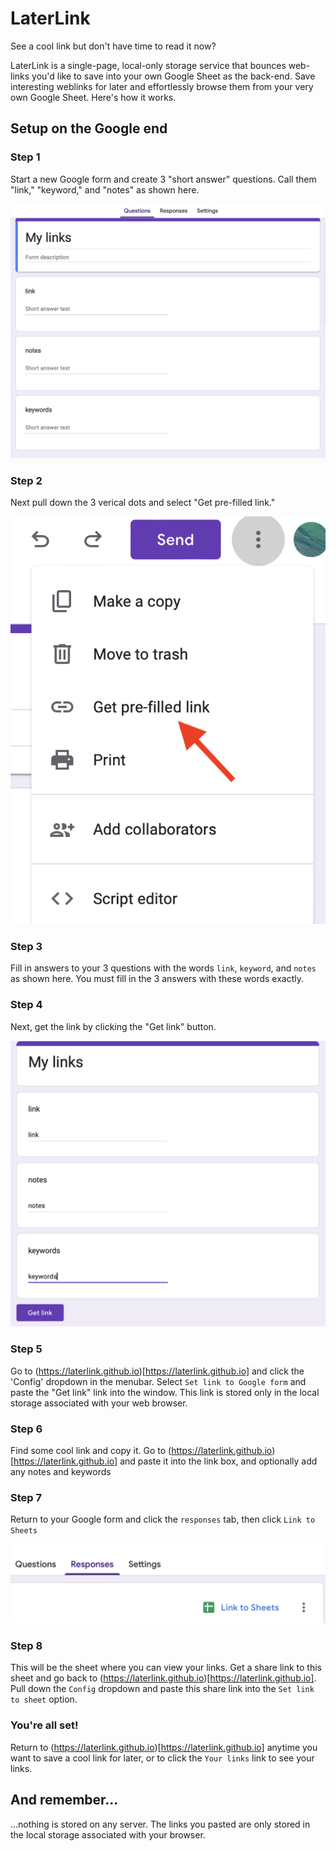 # LaterLink
 See a cool link but don't have time to read it now?  
 
 LaterLink is a single-page, local-only storage service that bounces web-links you'd like to save into your own Google Sheet as the back-end.  Save interesting weblinks for later and effortlessly browse them from your very own Google Sheet.  Here's how it works.

 ## Setup on the Google end


### Step 1
Start a new Google form and create 3 "short answer" questions. Call them "link," "keyword," and "notes" as shown here.

![form configuration](https://github.com/laterlink/laterlink.github.io/blob/main/Images/form01.png)

### Step 2
Next pull down the 3 verical dots and select "Get pre-filled link."

![prefilled](https://github.com/laterlink/laterlink.github.io/blob/main/Images/prefilled.png)

### Step 3
Fill in answers to your 3 questions with the words
`link`, `keyword`, and `notes` as shown here. You must fill in the 3 answers with these words exactly.

### Step 4
Next, get the link by clicking the "Get link" button.

![prefill 3 answers](https://github.com/laterlink/laterlink.github.io/blob/main/Images/prefilled3.png)

### Step 5
Go to (https://laterlink.github.io)[https://laterlink.github.io] and click the 'Config' dropdown in the menubar.   Select `Set link to Google form` and paste the "Get link" link into the window.  This link is stored only in the local storage associated with your web browser.

### Step 6
Find some cool link and copy it.  Go to (https://laterlink.github.io)[https://laterlink.github.io] and paste it into the link box, and optionally add any notes and keywords

### Step 7
Return to your Google form and click the `responses` tab, then click `Link to Sheets`

![link to response sheet](https://github.com/laterlink/laterlink.github.io/blob/main/Images/linktosheet.png)

### Step 8
This will be the sheet where you can view your links.  Get a share link to this sheet and go back to  (https://laterlink.github.io)[https://laterlink.github.io].  Pull down the `Config` dropdown and paste this share link into the `Set link to sheet` option.

### You're all set!

Return to (https://laterlink.github.io)[https://laterlink.github.io] anytime you want to save a cool link for later, or to click the `Your links` link to see your links.

## And remember...

...nothing is stored on any server. The links you pasted are only stored in the local storage associated with your browser.


